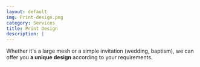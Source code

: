 ```yaml
---
layout: default
img: Print-design.png
category: Services
title: Print Design
description: |
---
```

Whether it's a large mesh or a simple invitation (wedding, baptism), we can offer you <strong>a unique design</strong> according to your requirements.